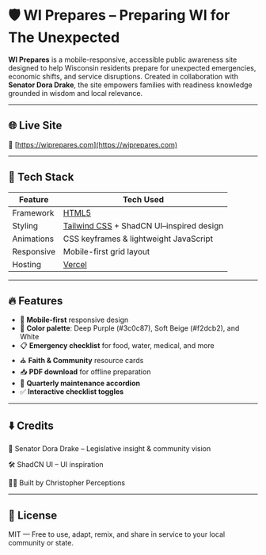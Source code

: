 # 🛡️ WI Prepares – Preparing WI for The Unexpected

**WI Prepares** is a mobile-responsive, accessible public awareness site designed to help Wisconsin residents prepare for unexpected emergencies, economic shifts, and service disruptions. Created in collaboration with **Senator Dora Drake**, the site empowers families with readiness knowledge grounded in wisdom and local relevance.

---

## 🌐 Live Site

🔗 [https://wiprepares.com](https://wiprepares.com)

---

## 🔧 Tech Stack

| Feature       | Tech Used                                |
|--------------|-------------------------------------------|
| Framework     | [HTML5](https://developer.mozilla.org/en-US/docs/Web/Guide/HTML/HTML5) |
| Styling       | [Tailwind CSS](https://tailwindcss.com/) + ShadCN UI–inspired design |
| Animations    | CSS keyframes & lightweight JavaScript   |
| Responsive    | Mobile-first grid layout                 |
| Hosting       | [Vercel](https://vercel.com)             |

---

## 🔥 Features

- 📱 **Mobile-first** responsive design
- 🎨 **Color palette**: Deep Purple (#3c0c87), Soft Beige (#f2dcb2), and White
- 📋 **Emergency checklist** for food, water, medical, and more
- ⛪ **Faith & Community** resource cards
- 📥 **PDF download** for offline preparation
- 🔁 **Quarterly maintenance accordion**
- ✅ **Interactive checklist toggles**

---

## ⬇️ Credits

🤝 Senator Dora Drake – Legislative insight & community vision

🛠️ ShadCN UI – UI inspiration

🙏🏾 Built by Christopher Perceptions 

---

## 📄 License

MIT — Free to use, adapt, remix, and share in service to your local community or state.
